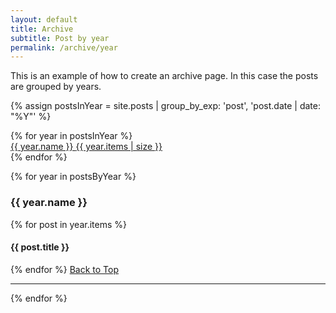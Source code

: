 ```yaml
---
layout: default
title: Archive
subtitle: Post by year 
permalink: /archive/year
---
```



This is an example of how to create an archive page. In this case the posts are grouped by years.

{% assign postsInYear = site.posts | group_by_exp: 'post', 'post.date | date: "%Y"' %}
<div class="row" id="years">
  {% for year in postsInYear %}
  <div class="col-md-6 chulapa-links-hover-only py-2 px-5 px-md-3">
        <a href="#{{ year.name }}" class="d-flex justify-content-between align-items-center border-bottom ">
        {{ year.name }} <span class="badge badge-primary badge-pill">{{ year.items | size }}</span>
      </a>
  </div>
  {% endfor %}
</div>  

{% for year in postsByYear %}
<section id="{{ year.name }}" class="chulapa-links-hover-only mt-5">
  <h3>{{ year.name }}</h3>
  {% for post in year.items %}
  <h4>{{ post.title }}</h4>
  {% endfor %}
  <a href="#years">Back to Top</a>
  <hr>
</section>
{% endfor %}